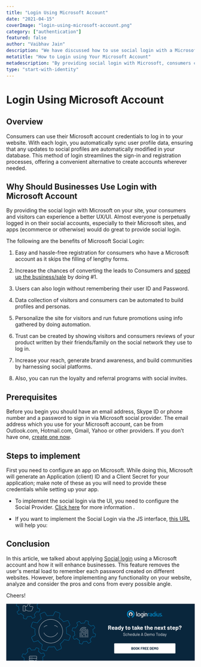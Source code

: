 ```yaml
---
title: "Login Using Microsoft Account"
date: "2021-04-15"
coverImage: "login-using-microsoft-account.png"
category: ["authentication"]
featured: false 
author: "Vaibhav Jain" 
description: "We have discussed how to use social login with a Microsoft account in this article and how it can benefit companies. This method of login streamlines the sign-in and registration processes, offering a convenient alternative to create accounts wherever needed. Moreover, it relieves the user of the mental burden of remembering multiple passwords created on various websites."
metatitle: "How to Login using Your Microsoft Account"
metadescription: "By providing social login with Microsoft, consumers can experience a better UX/UI. Explore the benefits of Login with Microsoft and learn why businesses should use it."
type: "start-with-identity"
---
```



# Login Using Microsoft Account

## Overview

Consumers can use their Microsoft account credentials to log in to your website. With each login, you automatically sync user profile data, ensuring that any updates to social profiles are automatically modified in your database. This method of login streamlines the sign-in and registration processes, offering a convenient alternative to create accounts wherever needed.

  

## Why Should Businesses Use Login with Microsoft Account

By providing the social login with Microsoft on your site, your consumers and visitors can experience a better UX/UI. Almost everyone is perpetually logged in on their social accounts, especially to their Microsoft sites, and apps (ecommerce or otherwise) would do great to provide social login.

  

The following are the benefits of Microsoft Social Login:

1.  Easy and hassle-free registration for consumers who have a Microsoft account as it skips the filling of lengthy forms.
    
2.  Increase the chances of converting the leads to Consumers and [speed up the business/sale](https://www.loginradius.com/blog/fuel/2021/01/sign-up-tips-conversion-rate/) by doing #1.
    
3.  Users can also login without remembering their user ID and Password.
    
4.  Data collection of visitors and consumers can be automated to build profiles and personas.
    
5.  Personalize the site for visitors and run future promotions using info gathered by doing automation.
    
6.  Trust can be created by showing visitors and consumers reviews of your product written by their friends/family on the social network they use to log in.
    
7.  Increase your reach, generate brand awareness, and build communities by harnessing social platforms.
    
8.  Also, you can run the loyalty and referral programs with social invites.
    

## Prerequisites

Before you begin you should have an email address, Skype ID or phone number and a password to sign in via Microsoft social provider. The email address which you use for your Microsoft account, can be from Outlook.com, Hotmail.com, Gmail, Yahoo or other providers. If you don’t have one, [create one now](https://account.microsoft.com/account).

## Steps to implement

First you need to configure an app on Microsoft. While doing this, Microsoft will generate an Application (client) ID and a Client Secret for your application; make note of these as you will need to provide these credentials while setting up your app.

-   To implement the social login via the UI, you need to configure the Social Provider. [Click here](https://www.loginradius.com/docs/authentication/quick-start/social-login/#partconfiguration1) for more information .
    
-   If you want to implement the Social Login via the JS interface, [this URL](https://www.loginradius.com/docs/authentication/quick-start/social-login/#partdeployment4) will help you:
    

## Conclusion

In this article, we talked about applying [Social login](https://www.loginradius.com/blog/start-with-identity/2021/02/social-login-infographic/) using a Microsoft account and how it will enhance businesses. This feature removes the user's mental load to remember each password created on different websites. However, before implementing any functionality on your website, analyze and consider the pros and cons from every possible angle.  
  

Cheers!


[![book-a-demo-loginradius](book-a-demo-loginradius.png)](https://www.loginradius.com/book-a-demo/)